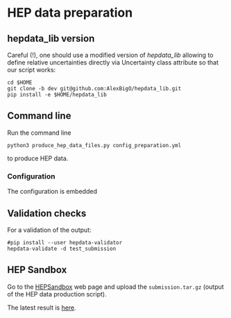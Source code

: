 # HEP data preparation

## hepdata_lib version
Careful (!), one should use a modified version of *hepdata_lib* allowing to define relative uncertainties directly via Uncertainty class attribute so that our script works:
```
cd $HOME
git clone -b dev git@github.com:AlexBigO/hepdata_lib.git
pip install -e $HOME/hepdata_lib
```

## Command line
Run the command line
```
python3 produce_hep_data_files.py config_preparation.yml
```
to produce HEP data.

### Configuration
The configuration is embedded


## Validation checks
For a validation of the output:
```
#pip install --user hepdata-validator
hepdata-validate -d test_submission
```

## HEP Sandbox
Go to the [HEPSandbox](https://www.hepdata.net/record/sandbox) web page and upload the `submission.tar.gz` (output of the HEP data production script).

The latest result is [here](https://www.hepdata.net/record/sandbox/1724322379).
